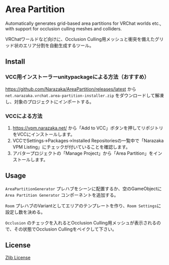 # Area Partition

Automatically generates grid-based area partitions for VRChat worlds etc., with support for occlusion culling meshes and colliders.

VRChatワールドなど向けに、Occlusion Culling用メッシュと衝突を備えたグリッド状のエリア分割を自動生成するツール。

## Install

### VCC用インストーラーunitypackageによる方法（おすすめ）

https://github.com/Narazaka/AreaPartition/releases/latest から `net.narazaka.vrchat.area-partition-installer.zip` をダウンロードして解凍し、対象のプロジェクトにインポートする。

### VCCによる方法

1. https://vpm.narazaka.net/ から「Add to VCC」ボタンを押してリポジトリをVCCにインストールします。
2. VCCでSettings→Packages→Installed Repositoriesの一覧中で「Narazaka VPM Listing」にチェックが付いていることを確認します。
3. アバタープロジェクトの「Manage Project」から「Area Partition」をインストールします。

## Usage

`AreaPartitionGenerator` プレハブをシーンに配置するか、空のGameObjectに `Area Partition Generator` コンポーネントを追加する。

`Room` プレハブのVariantとしてエリアのテンプレートを作り、`Room Settings`に設定し数を決める。

`Occlusion` のチェックを入れるとOcclusion Culling用メッシュが表示されるので、その状態でOcclusion Cullingをベイクして下さい。

## License

[Zlib License](LICENSE.txt)
